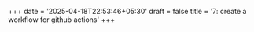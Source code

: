 +++
date = '2025-04-18T22:53:46+05:30'
draft = false
title = '7: create a workflow for github actions'
+++

